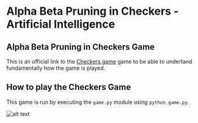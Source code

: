 # Alpha Beta Pruning in Checkers - Artificial Intelligence
## Alpha Beta Pruning in Checkers Game


This is an official link to the [Checkers game](https://www.officialgamerules.org/checkers) game to be able to undertand fundamentally how the game is played.



## How to play the Checkers Game
This game is run by executing the `game.py` module using `python game.py`.

![alt text](https://drive.google.com/file/d/1x5EUGfCKA0DEoaITARnpfRDi1lM_pRmz/view?usp=share_link/200/200)